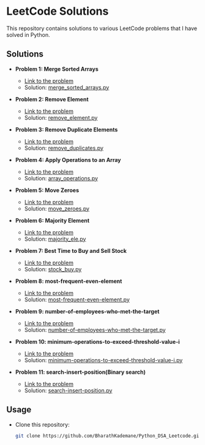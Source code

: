 # LeetCode Solutions

This repository contains solutions to various LeetCode problems that I have solved in Python.

## Solutions

- **Problem 1: Merge Sorted Arrays**
  - [Link to the problem](https://leetcode.com/problems/merge-sorted-array/)
  - Solution: [merge_sorted_arrays.py](./merge_sorted_arrays.py)

- **Problem 2: Remove Element**
  - [Link to the problem](https://leetcode.com/problems/remove-element/)
  - Solution: [remove_element.py](./remove_element.py)
    
- **Problem 3: Remove Duplicate Elements**
  - [Link to the problem](https://leetcode.com/problems/remove-duplicates-from-sorted-array/)
  - Solution: [remove_duplicates.py](./remove_duplicates.py)
 
- **Problem 4: Apply Operations to an Array**
  - [Link to the problem](https://leetcode.com/problems/apply-operations-to-an-array/)
  - Solution: [array_operations.py](./array_operations.py)
    
- **Problem 5: Move Zeroes**
  - [Link to the problem](https://leetcode.com/problems/move-zeroes/)
  - Solution: [move_zeroes.py](./move_zeroes.py)
- **Problem 6: Majority Element**
  - [Link to the problem](https://leetcode.com/problems/majority-element/)
  - Solution: [majority_ele.py](./majority_ele.py)
- **Problem 7: Best Time to Buy and Sell Stock**
  - [Link to the problem](https://leetcode.com/problems/best-time-to-buy-and-sell-stock/)
  - Solution: [stock_buy.py](./stock_buy.py)
- **Problem 8: most-frequent-even-element**
  - [Link to the problem](https://leetcode.com/problems/most-frequent-even-element/)
  - Solution: [most-frequent-even-element.py](./most-frequent-even-element.py)
- **Problem 9: number-of-employees-who-met-the-target**
  - [Link to the problem](https://leetcode.com/problems/number-of-employees-who-met-the-target/)
  - Solution: [number-of-employees-who-met-the-target.py](./number-of-employees-who-met-the-target.py)
 
- **Problem 10: minimum-operations-to-exceed-threshold-value-i**
  - [Link to the problem](https://leetcode.com/problems/minimum-operations-to-exceed-threshold-value-i/)
  - Solution: [minimum-operations-to-exceed-threshold-value-i.py](./minimum-operations-to-exceed-threshold-value-i.py)
    
- **Problem 11: search-insert-position(Binary search)**
  - [Link to the problem](https://leetcode.com/problems/search-insert-position/)
  - Solution: [search-insert-position.py](./search-insert-position.py)


## Usage

- Clone this repository:
  ```bash
  git clone https://github.com/BharathKademane/Python_DSA_Leetcode.git
